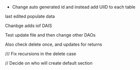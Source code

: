 - Change auto generated id 
  and instead add UIID to each table




last edited populate data





Chanbge adds iof DAIS



Test update file and then change other DAOs

Also check delete once, and updates for returns







/// Fix recursions in the delete case



// Decide on who will create default section